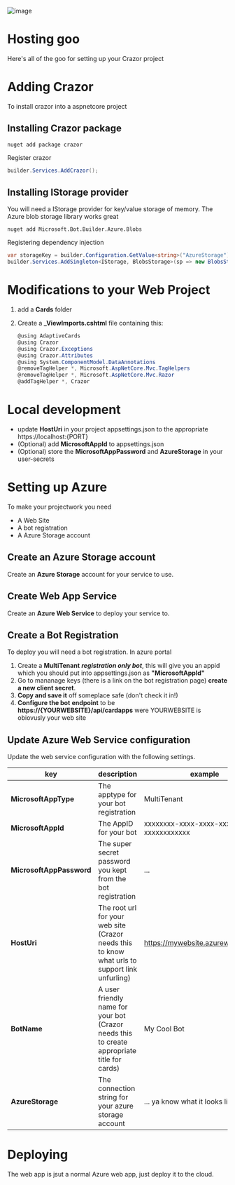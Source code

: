 

![image](https://user-images.githubusercontent.com/17789481/197238565-e3f895d0-6def-4d41-aba2-721d5432b1ef.png)


# Hosting goo

Here's all of the goo for setting up your Crazor project

# Adding Crazor 

To install crazor into a aspnetcore project

## Installing Crazor package

```shell
nuget add package crazor
```

Register crazor

```c#
builder.Services.AddCrazor();
```



## Installing IStorage provider

You will need a IStorage provider for key/value storage of memory. The Azure blob storage library works great

```shell
nuget add Microsoft.Bot.Builder.Azure.Blobs
```

Registering dependency injection

```C#
var storageKey = builder.Configuration.GetValue<string>("AzureStorage");
builder.Services.AddSingleton<IStorage, BlobsStorage>(sp => new BlobsStorage(storageKey, "mybot"));
```

# Modifications to your Web Project

1. add a **Cards** folder

2. Create a **_ViewImports.cshtml** file containing this:

   ```C#
   @using AdaptiveCards
   @using Crazor
   @using Crazor.Exceptions
   @using Crazor.Attributes
   @using System.ComponentModel.DataAnnotations
   @removeTagHelper *, Microsoft.AspNetCore.Mvc.TagHelpers
   @removeTagHelper *, Microsoft.AspNetCore.Mvc.Razor
   @addTagHelper *, Crazor
   ```

   

# Local development 

* update **HostUri** in your project appsettings.json to the appropriate https://localhost:{PORT}
* (Optional) add **MicrosoftAppId** to appsettings.json
* (Optional) store the **MicrosoftAppPassword** and **AzureStorage** in your user-secrets

# Setting up Azure

To make your projectwork you need

* A Web Site
* A bot registration
* A Azure Storage account

## Create an Azure Storage account

Create an **Azure Storage** account for your service to use.

## Create Web App Service

Create an **Azure Web Service** to deploy your service to.

## Create a Bot Registration

To deploy you will need a bot registration.  In azure portal
1. Create a **MultiTenant** ***registration only bot***, this will give you an appid which you should put into appsettings.json as **"MicrosoftAppId"**
2. Go to mananage keys (there is a link on the bot registration page) **create a new client secret**.  
3. **Copy and save it** off someplace safe (don't check it in!) 
4. **Configure the bot** **endpoint** to be **https://{YOURWEBSITE}/api/cardapps** were YOURWEBSITE is obiovusly your web site



## Update Azure Web Service configuration

Update the web service configuration with the following settings.

| key                      | description                                                  | example                              |
| ------------------------ | ------------------------------------------------------------ | ------------------------------------ |
| **MicrosoftAppType**     | The apptype for your bot registration                        | MultiTenant                          |
| **MicrosoftAppId**       | The AppID for your bot                                       | xxxxxxxx-xxxx-xxxx-xxxx-xxxxxxxxxxxx |
| **MicrosoftAppPassword** | The super secret password you kept from the bot registration | ...                                  |
| **HostUri**              | The root url for your web site (Crazor needs this to know what urls to support link unfurling) | https://mywebsite.azurewebsites.net  |
| **BotName**              | A user friendly name for your bot (Crazor needs this to create appropriate title for cards) | My Cool Bot                          |
| **AzureStorage**         | The connection string for your azure storage account         | ... ya know what it looks like...    |





# Deploying

The web app is jsut a normal Azure web app, just deploy it to the cloud.

